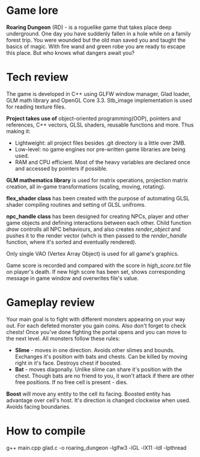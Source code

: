 # Game lore
**Roaring Dungeon** (RD) - is a roguelike game that takes place deep underground. One day you have suddenly fallen in a hole while on a family forest trip. You were wounded but the old man saved you and taught the basics of magic. With fire wand and green robe you are ready to escape this place. But who knows what dangers await you?
# Tech review
The game is developed in C++ using GLFW window manager, Glad loader, GLM math library and OpenGL Core 3.3. Stb_image implementation is used for reading texture files.

**Project takes use of** object-oriented programming(OOP), pointers and references, C++ vectors, GLSL shaders, reusable functions and more. Thus making it:
* Lightweight: all project files besides .git directory is a little over 2MB.
* Low-level: no game engines nor pre-written game libraries are being used. 
* RAM and CPU efficient. Most of the heavy variables are declared once and accessed by pointers if possible.


**GLM mathematics library** is used for matrix operations, projection matrix creation, all in-game transformations (scaling, moving, rotating).

**flex_shader class** has been created with the purpose of automating GLSL shader compiling routines and setting of GLSL unifroms.

**npc_handle class** has been designed for creating NPCs, player and other game objects and defining interactions between each other. Child function *draw* controlls all NPC behaviours, and also creates *render_object* and pushes it to the render vector (whch is then passed to the *render_handle* function, where it's sorted and eventually rendered).

Only single VAO (Vertex Array Object) is used for all game's graphics.

Game score is recorded and compared with the score in *high_score.txt* file on player's death. If new high score has been set, shows corresponding message in game window and overwrites file's value.
# Gameplay review
Your main goal is to fight with different monsters appearing on your way out. For each defeted monster you gain coins. Also don't forget to check chests! Once you've done fighting the portal opens and you can move to the next level. All monsters follow these rules:
* **Slime** - moves in one direction. Avoids other slimes and bounds. Exchanges it's position with bats and chests. Can be killed by moving right in it's face. Destroys chest if boosted.
* **Bat** - moves diagonally. Unlike slime can share it's position with the chest. Though bats are no friend to you, it won't attack if there are other free positions. If no free cell is present - dies.

**Boost** will move any entity to the cell its facing. Boosted entity has advantage over cell's host. It's direction is changed clockwise when used. Avoids facing boundaries.
# How to compile
g++ main.cpp glad.c -o roaring_dungeon -lglfw3 -lGL -lX11 -ldl -lpthread

